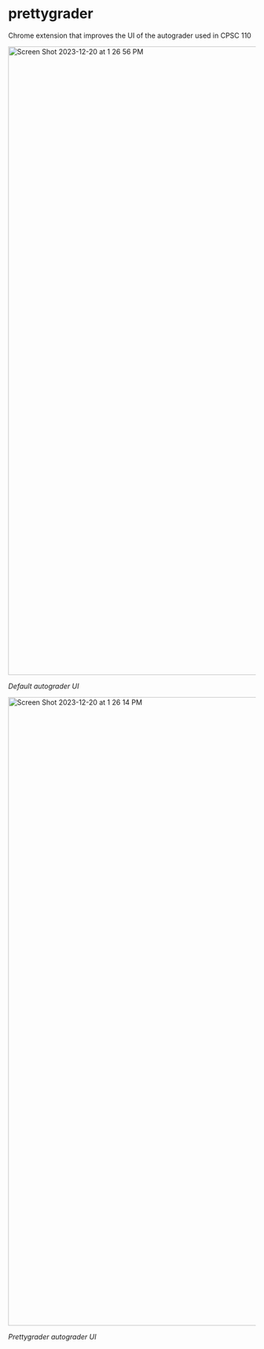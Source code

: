 # prettygrader
Chrome extension that improves the UI of the autograder used in CPSC 110 

<img width="1280" alt="Screen Shot 2023-12-20 at 1 26 56 PM" src="https://github.com/alantensor/prettygrader/assets/65095476/b69fdbcd-c54c-4b70-a9f8-ac7a7393bd8b">

*Default autograder UI*

<img width="1280" alt="Screen Shot 2023-12-20 at 1 26 14 PM" src="https://github.com/alantensor/prettygrader/assets/65095476/b06b9ace-207d-46c8-826e-8d553f21e04a">

*Prettygrader autograder UI*
